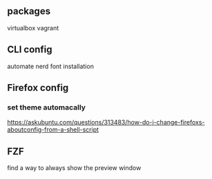 ## packages

virtualbox
vagrant

## CLI config

automate nerd font installation

## Firefox config

### set theme automacally

https://askubuntu.com/questions/313483/how-do-i-change-firefoxs-aboutconfig-from-a-shell-script

## FZF

find a way to always show the preview window
